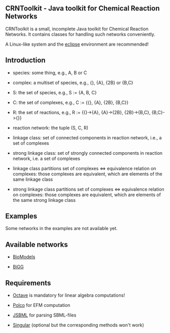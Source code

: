 CRNToolkit - Java toolkit for Chemical Reaction Networks
--------------------------------------------------------

CRNToolkit is a small, incomplete Java toolkit for Chemical
Reaction Networks. It contains classes for handling such networks
conveniently.

A Linux-like system and the [eclipse](https://eclipse.org/) environment are recommended!

Introduction
------------

- species: some thing, e.g., A, B or C
- complex: a multiset of species, e.g., {}, {A}, {2B} or {B,C}
- S: the set of species, e.g., S := {A, B, C}
- C: the set of complexes, e.g., C := {{}, {A}, {2B}, {B,C}}
- R: the set of reactions, e.g., R := {{}->{A}, {A}->{2B}, {2B}->{B,C}, {B,C}->{}}
- reaction network: the tuple (S, C, R)

- linkage class: set of connected components in reaction network, i.e., a set of complexes
- strong linkage class: set of strongly connected components in reaction network, i.e. a set of complexes

- linkage class partitions set of complexes <=> equivalence relation on complexes: those complexes are equivalent, which are elements of the same linkage class  
- strong linkage class partitions set of complexes <=> equivalence relation on complexes: those complexes are equivalent, which are elements of the same strong linkage class

Examples
--------

Some networks in the examples are not available yet. 

Available networks
------------------

- [BioModels](https://www.ebi.ac.uk/biomodels-main/)

- [BiGG](http://bigg.ucsd.edu/)


Requirements
------------

- [Octave](https://www.gnu.org/software/octave/) is mandatory for linear algebra computations!

- [Polco](http://www.csb.ethz.ch/tools/software/polco.html) for EFM computation

- [JSBML](http://sbml.org/Software/JSBML) for parsing SBML-files

- [Singular](https://www.singular.uni-kl.de/) (optional but the corresponding methods won't work)